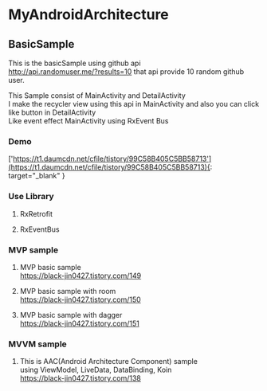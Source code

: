 # MyAndroidArchitecture

## BasicSample

This is the basicSample using github api<br>
http://api.randomuser.me/?results=10 that api provide 10 random github user.

This Sample consist of MainActivity and DetailActivity<br>
I make the recycler view using this api in MainActivity and also you can click like button in DetailActivity<br>
Like event effect MainActivity using RxEvent Bus

### Demo

['https://t1.daumcdn.net/cfile/tistory/99C58B405C5BB58713'](https://t1.daumcdn.net/cfile/tistory/99C58B405C5BB58713){: target="_blank" }

### Use Library

1. RxRetrofit

2. RxEventBus


### MVP sample

1. MVP basic sample<br>
https://black-jin0427.tistory.com/149


2. MVP basic sample with room<br>
https://black-jin0427.tistory.com/150

3. MVP basic sample with dagger<br>
https://black-jin0427.tistory.com/151

### MVVM sample

1. This is AAC(Android Architecture Component) sample<br>
using ViewModel, LiveData, DataBinding, Koin<br>
https://black-jin0427.tistory.com/138
